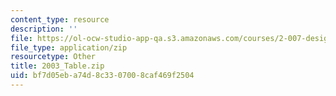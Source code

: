 ```yaml
---
content_type: resource
description: ''
file: https://ol-ocw-studio-app-qa.s3.amazonaws.com/courses/2-007-design-and-manufacturing-i-spring-2009/bf7d05eba74d8c3307008caf469f2504_2003_Table.zip
file_type: application/zip
resourcetype: Other
title: 2003_Table.zip
uid: bf7d05eb-a74d-8c33-0700-8caf469f2504
---
```

